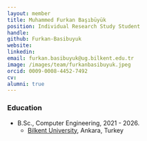 ```yaml
---
layout: member
title: Muhammed Furkan Başıbüyük
position: Individual Research Study Student
handle: 
github: Furkan-Basibuyuk
website: 
linkedin: 
email: furkan.basibuyuk@ug.bilkent.edu.tr
image: /images/team/furkanbasibuyuk.jpeg
orcid: 0009-0008-4452-7492
cv: 
alumni: true
---
```



### Education
- B.Sc., Computer Engineering, 2021 - 2026.
  - [Bilkent University](http://www.cs.bilkent.edu.tr/), Ankara, Turkey
